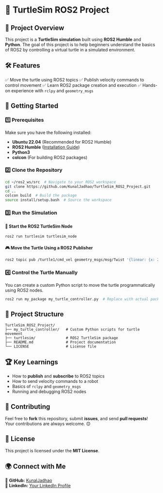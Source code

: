 # 🐢 TurtleSim ROS2 Project

## 📌 Project Overview
This project is a **TurtleSim simulation** built using **ROS2 Humble** and **Python**. The goal of this project is to help beginners understand the basics of ROS2 by controlling a virtual turtle in a simulated environment.

## 🛠 Features
✅ Move the turtle using ROS2 topics
✅ Publish velocity commands to control movement
✅ Learn ROS2 package creation and execution
✅ Hands-on experience with `rclpy` and `geometry_msgs`

## 🚀 Getting Started

### 1️⃣ Prerequisites
Make sure you have the following installed:
- **Ubuntu 22.04** (Recommended for ROS2 Humble)
- **ROS2 Humble** ([Installation Guide](https://docs.ros.org/en/humble/Installation.html))
- **Python3**
- **colcon** (For building ROS2 packages)

### 2️⃣ Clone the Repository
```bash
cd ~/ros2_ws/src  # Navigate to your ROS2 workspace
git clone https://github.com/KunalJadhao/TurtleSim_ROS2_Project.git
cd ..
colcon build  # Build the package
source install/setup.bash  # Source the workspace
```

### 3️⃣ Run the Simulation
#### 🏁 Start the ROS2 TurtleSim Node
```bash
ros2 run turtlesim turtlesim_node
```

#### 🎮 Move the Turtle Using a ROS2 Publisher
```bash
ros2 topic pub /turtle1/cmd_vel geometry_msgs/msg/Twist '{linear: {x: 2.0, y: 0.0, z: 0.0}, angular: {x: 0.0, y: 0.0, z: 1.0}}'
```

### 4️⃣ Control the Turtle Manually
You can create a custom Python script to move the turtle programmatically using ROS2 nodes.

```bash
ros2 run my_package my_turtle_controller.py  # Replace with actual package and script name
```

## 📂 Project Structure
```
TurtleSim_ROS2_Project/
├── my_turtle_controller/   # Custom Python scripts for turtle movement
├── turtlesim/              # ROS2 TurtleSim package
├── README.md               # Project documentation
└── LICENSE                 # License file
```

## 🏆 Key Learnings
- How to **publish** and **subscribe** to ROS2 topics
- How to send velocity commands to a robot
- Basics of `rclpy` and `geometry_msgs`
- Running and debugging ROS2 nodes

## 🤝 Contributing
Feel free to **fork** this repository, submit **issues**, and send **pull requests**! Your contributions are always welcome. 😊

## 📜 License
This project is licensed under the **MIT License**.

## 🌍 Connect with Me
📌 **GitHub:** [KunalJadhao](https://github.com/KunalJadhao)  
📌 **LinkedIn:** [Your LinkedIn Profile](https://linkedin.com/in/KunalJadhao)
